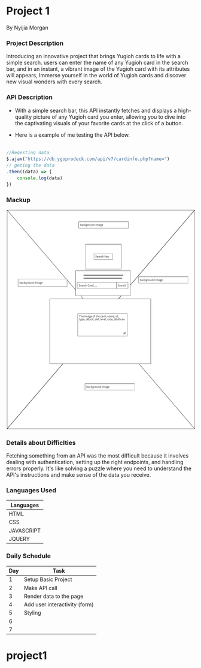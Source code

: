 # Project 1
By Nyijia Morgan

### Project Description

Introducing an innovative project that brings Yugioh cards to life with a simple search. users can enter the name of any Yugioh card in the search bar, and in an instant, a vibrant image of the Yugioh card with its attributes will appears, Immerse yourself in the world of Yugioh cards and discover new visual wonders with every search.



### API Description 

- With a simple search bar, this API instantly fetches and displays a  high-quality picture of any Yugioh card you enter, allowing you to dive into the captivating visuals of your favorite cards at the click of a button.

- Here is a example of me testing the API below.
```js 

//Reqesting data
$.ajax("https://db.ygoprodeck.com/api/v7/cardinfo.php?name=")
// geting the data
.then((data) => {
    console.log(data)
})

```

### Mackup

![Mockup Image](./img/Screenshot%202023-05-30%20155017.png)



### Details about Difficlties

Fetching something from an API was the most difficult because it involves dealing with authentication, setting up the right endpoints, and handling errors properly. It's like solving a puzzle where you need to understand the API's instructions and make sense of the data you receive.


### Languages Used

| Languages |
|-----------|
| HTML |
| CSS |
| JAVASCRIPT |
| JQUERY |




### Daily Schedule

| Day | Task |
|-----|------|
| 1 | Setup Basic Project |
| 2 | Make API call | 
| 3 | Render data to the page |
| 4 | Add user interactivity (form) |
| 5 | Styling |
| 6 |
| 7 |
# project1
